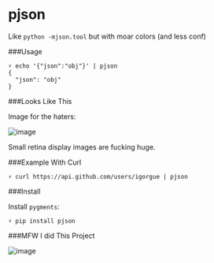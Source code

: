 pjson
=====

Like `python -mjson.tool` but with moar colors (and less conf)

###Usage

    ⚡ echo '{"json":"obj"}' | pjson
    {
      "json": "obj"
    }

###Looks Like This

Image for the haters:

![image](http://f.cl.ly/items/3R1M3b2j2o2v1z0z2U0E/Screen%20Shot%202012-07-19%20at%206.58.54%20PM.png)

Small retina display images are fucking huge.

###Example With Curl

    ⚡ curl https://api.github.com/users/igorgue | pjson

###Install

Install `pygments`:

    ⚡ pip install pjson

###MFW I did This Project

![image](http://alltheragefaces.com/img/faces/large/surprised-omg-l.png)